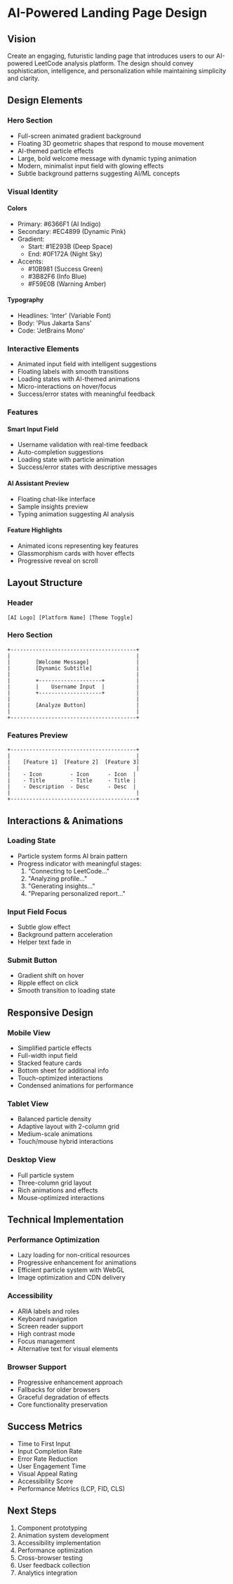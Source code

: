 # AI-Powered Landing Page Design

## Vision
Create an engaging, futuristic landing page that introduces users to our AI-powered LeetCode analysis platform. The design should convey sophistication, intelligence, and personalization while maintaining simplicity and clarity.

## Design Elements

### Hero Section
- Full-screen animated gradient background
- Floating 3D geometric shapes that respond to mouse movement
- AI-themed particle effects
- Large, bold welcome message with dynamic typing animation
- Modern, minimalist input field with glowing effects
- Subtle background patterns suggesting AI/ML concepts

### Visual Identity
#### Colors
- Primary: #6366F1 (AI Indigo)
- Secondary: #EC4899 (Dynamic Pink)
- Gradient: 
  - Start: #1E293B (Deep Space)
  - End: #0F172A (Night Sky)
- Accents:
  - #10B981 (Success Green)
  - #3B82F6 (Info Blue)
  - #F59E0B (Warning Amber)

#### Typography
- Headlines: 'Inter' (Variable Font)
- Body: 'Plus Jakarta Sans'
- Code: 'JetBrains Mono'

### Interactive Elements
- Animated input field with intelligent suggestions
- Floating labels with smooth transitions
- Loading states with AI-themed animations
- Micro-interactions on hover/focus
- Success/error states with meaningful feedback

### Features

#### Smart Input Field
- Username validation with real-time feedback
- Auto-completion suggestions
- Loading state with particle animation
- Success/error states with descriptive messages

#### AI Assistant Preview
- Floating chat-like interface
- Sample insights preview
- Typing animation suggesting AI analysis

#### Feature Highlights
- Animated icons representing key features
- Glassmorphism cards with hover effects
- Progressive reveal on scroll

## Layout Structure

### Header
```
[AI Logo] [Platform Name] [Theme Toggle]
```

### Hero Section
```
+----------------------------------------+
|                                        |
|        [Welcome Message]               |
|        [Dynamic Subtitle]              |
|                                        |
|        +--------------------+          |
|        |    Username Input  |          |
|        +--------------------+          |
|                                        |
|        [Analyze Button]                |
|                                        |
+----------------------------------------+
```

### Features Preview
```
+----------------------------------------+
|                                        |
|    [Feature 1]  [Feature 2]  [Feature 3]
|                                        |
|    - Icon         - Icon      - Icon  |
|    - Title        - Title     - Title |
|    - Description  - Desc      - Desc  |
|                                        |
+----------------------------------------+
```

## Interactions & Animations

### Loading State
- Particle system forms AI brain pattern
- Progress indicator with meaningful stages:
  1. "Connecting to LeetCode..."
  2. "Analyzing profile..."
  3. "Generating insights..."
  4. "Preparing personalized report..."

### Input Field Focus
- Subtle glow effect
- Background pattern acceleration
- Helper text fade in

### Submit Button
- Gradient shift on hover
- Ripple effect on click
- Smooth transition to loading state

## Responsive Design

### Mobile View
- Simplified particle effects
- Full-width input field
- Stacked feature cards
- Bottom sheet for additional info
- Touch-optimized interactions
- Condensed animations for performance

### Tablet View
- Balanced particle density
- Adaptive layout with 2-column grid
- Medium-scale animations
- Touch/mouse hybrid interactions

### Desktop View
- Full particle system
- Three-column grid layout
- Rich animations and effects
- Mouse-optimized interactions

## Technical Implementation

### Performance Optimization
- Lazy loading for non-critical resources
- Progressive enhancement for animations
- Efficient particle system with WebGL
- Image optimization and CDN delivery

### Accessibility
- ARIA labels and roles
- Keyboard navigation
- Screen reader support
- High contrast mode
- Focus management
- Alternative text for visual elements

### Browser Support
- Progressive enhancement approach
- Fallbacks for older browsers
- Graceful degradation of effects
- Core functionality preservation

## Success Metrics
- Time to First Input
- Input Completion Rate
- Error Rate Reduction
- User Engagement Time
- Visual Appeal Rating
- Accessibility Score
- Performance Metrics (LCP, FID, CLS)

## Next Steps
1. Component prototyping
2. Animation system development
3. Accessibility implementation
4. Performance optimization
5. Cross-browser testing
6. User feedback collection
7. Analytics integration